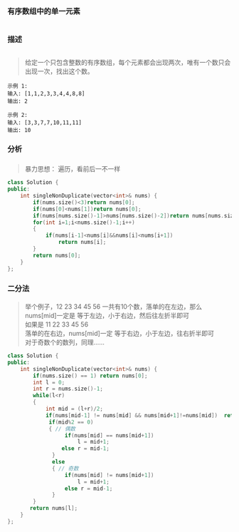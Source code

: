 ### 有序数组中的单一元素<h1>
### 描述<h2>
> 给定一个只包含整数的有序数组，每个元素都会出现两次，唯有一个数只会出现一次，找出这个数。
```
示例 1:
输入: [1,1,2,3,3,4,4,8,8]
输出: 2

示例 2:
输入: [3,3,7,7,10,11,11]
输出: 10
```
### 分析<h3>
> 暴力思想： 遍历，看前后一不一样
```C++
class Solution {
public:
    int singleNonDuplicate(vector<int>& nums) {
        if(nums.size()<3)return nums[0];
        if(nums[0]<nums[1])return nums[0];
        if(nums[nums.size()-1]>nums[nums.size()-2])return nums[nums.size()-1];
        for(int i=1;i<nums.size()-1;i++)
        {
            if(nums[i-1]<nums[i]&&nums[i]<nums[i+1])
                return nums[i];
        }
        return nums[0];
    }
};
```
### 二分法<h4>
> 举个例子，12 23 34 45 56 
> 一共有10个数，落单的在左边，那么nums[mid]一定是 等于左边，小于右边，然后往左折半即可  
> 如果是 11 22 33 45 56  
> 落单的在右边，nums[mid]一定 等于右边，小于左边，往右折半即可  
> 对于奇数个的数列，同理……
```C++
class Solution {
public:
    int singleNonDuplicate(vector<int>& nums) {
        if(nums.size() == 1) return nums[0];
        int l = 0;
        int r = nums.size()-1;
        while(l<r)
        {
            int mid = (l+r)/2;
            if(nums[mid-1] != nums[mid] && nums[mid+1]!=nums[mid])  return nums[mid];
             if(mid%2 == 0) 
             { // 偶数
                  if(nums[mid] == nums[mid+1])                 
                      l = mid+1;                
                 else r = mid-1;                
              } 
              else 
              { // 奇数
                  if(nums[mid] != nums[mid+1])                
                      l = mid+1;                
                  else r = mid-1;                
              }           
        }
       return nums[l];
    }
};
```
